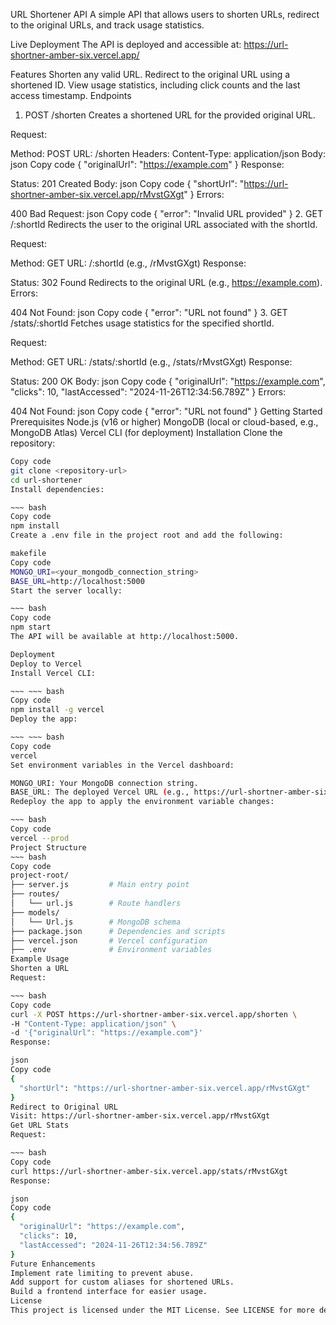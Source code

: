 URL Shortener API
A simple API that allows users to shorten URLs, redirect to the original URLs, and track usage statistics.

Live Deployment
The API is deployed and accessible at:
https://url-shortner-amber-six.vercel.app/

Features
Shorten any valid URL.
Redirect to the original URL using a shortened ID.
View usage statistics, including click counts and the last access timestamp.
Endpoints

1. POST /shorten
   Creates a shortened URL for the provided original URL.

Request:

Method: POST
URL: /shorten
Headers:
Content-Type: application/json
Body:
json
Copy code
{
"originalUrl": "https://example.com"
}
Response:

Status: 201 Created
Body:
json
Copy code
{
"shortUrl": "https://url-shortner-amber-six.vercel.app/rMvstGXgt"
}
Errors:

400 Bad Request:
json
Copy code
{
"error": "Invalid URL provided"
} 2. GET /:shortId
Redirects the user to the original URL associated with the shortId.

Request:

Method: GET
URL: /:shortId (e.g., /rMvstGXgt)
Response:

Status: 302 Found
Redirects to the original URL (e.g., https://example.com).
Errors:

404 Not Found:
json
Copy code
{
"error": "URL not found"
} 3. GET /stats/:shortId
Fetches usage statistics for the specified shortId.

Request:

Method: GET
URL: /stats/:shortId (e.g., /stats/rMvstGXgt)
Response:

Status: 200 OK
Body:
json
Copy code
{
"originalUrl": "https://example.com",
"clicks": 10,
"lastAccessed": "2024-11-26T12:34:56.789Z"
}
Errors:

404 Not Found:
json
Copy code
{
"error": "URL not found"
}
Getting Started
Prerequisites
Node.js (v16 or higher)
MongoDB (local or cloud-based, e.g., MongoDB Atlas)
Vercel CLI (for deployment)
Installation
Clone the repository:

```bash
Copy code
git clone <repository-url>
cd url-shortener
Install dependencies:

~~~ bash
Copy code
npm install
Create a .env file in the project root and add the following:

makefile
Copy code
MONGO_URI=<your_mongodb_connection_string>
BASE_URL=http://localhost:5000
Start the server locally:

~~~ bash
Copy code
npm start
The API will be available at http://localhost:5000.

Deployment
Deploy to Vercel
Install Vercel CLI:

~~~ ~~~ bash
Copy code
npm install -g vercel
Deploy the app:

~~~ ~~~ bash
Copy code
vercel
Set environment variables in the Vercel dashboard:

MONGO_URI: Your MongoDB connection string.
BASE_URL: The deployed Vercel URL (e.g., https://url-shortner-amber-six.vercel.app).
Redeploy the app to apply the environment variable changes:

~~~ bash
Copy code
vercel --prod
Project Structure
~~~ bash
Copy code
project-root/
├── server.js         # Main entry point
├── routes/
│   └── url.js        # Route handlers
├── models/
│   └── Url.js        # MongoDB schema
├── package.json      # Dependencies and scripts
├── vercel.json       # Vercel configuration
├── .env              # Environment variables
Example Usage
Shorten a URL
Request:

~~~ bash
Copy code
curl -X POST https://url-shortner-amber-six.vercel.app/shorten \
-H "Content-Type: application/json" \
-d '{"originalUrl": "https://example.com"}'
Response:

json
Copy code
{
  "shortUrl": "https://url-shortner-amber-six.vercel.app/rMvstGXgt"
}
Redirect to Original URL
Visit: https://url-shortner-amber-six.vercel.app/rMvstGXgt
Get URL Stats
Request:

~~~ bash
Copy code
curl https://url-shortner-amber-six.vercel.app/stats/rMvstGXgt
Response:

json
Copy code
{
  "originalUrl": "https://example.com",
  "clicks": 10,
  "lastAccessed": "2024-11-26T12:34:56.789Z"
}
Future Enhancements
Implement rate limiting to prevent abuse.
Add support for custom aliases for shortened URLs.
Build a frontend interface for easier usage.
License
This project is licensed under the MIT License. See LICENSE for more details.
```
